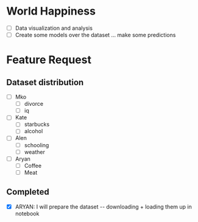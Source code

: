# World Happiness

- [ ] Data visualization and analysis
- [ ] Create some models over the dataset ... make some predictions

# Feature Request

## Dataset distribution

- [ ] Mko
  - [ ] divorce
  - [ ] iq
- [ ] Kate
  - [ ] starbucks
  - [ ] alcohol
- [ ] Alen
  - [ ] schooling
  - [ ] weather
- [ ] Aryan
  - [ ] Coffee
  - [ ] Meat

## Completed

- [x] ARYAN: I will prepare the dataset -- downloading + loading them up in notebook
